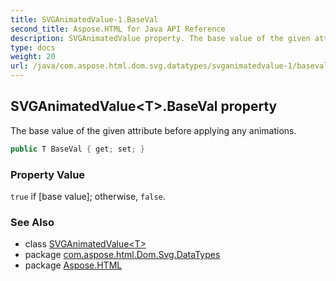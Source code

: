 ```yaml
---
title: SVGAnimatedValue-1.BaseVal
second_title: Aspose.HTML for Java API Reference
description: SVGAnimatedValue property. The base value of the given attribute before applying any animations
type: docs
weight: 20
url: /java/com.aspose.html.dom.svg.datatypes/svganimatedvalue-1/baseval/
---
```

## SVGAnimatedValue&lt;T&gt;.BaseVal property

The base value of the given attribute before applying any animations.

```java
public T BaseVal { get; set; }
```

### Property Value

`true` if [base value]; otherwise, `false`.

### See Also

* class [SVGAnimatedValue&lt;T&gt;](../)
* package [com.aspose.html.Dom.Svg.DataTypes](../../svganimatedvalue-1/)
* package [Aspose.HTML](../../../)
